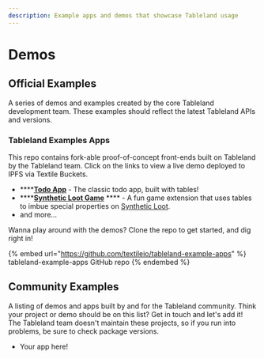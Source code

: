 ```yaml
---
description: Example apps and demos that showcase Tableland usage
---
```


# Demos

## Official Examples

A series of demos and examples created by the core Tableland development team. These examples should reflect the latest Tableland APIs and versions.

### Tableland Examples Apps

This repo contains fork-able proof-of-concept front-ends built on Tableland by the Tableland team. Click on the links to view a live demo deployed to IPFS via Textile Buckets.

* ****[**Todo App**](https://bafzbeief5apdktj25lyoobv6kcity4icgoya5etklxxixkaugcmttetafm.textile.space) - The classic todo app, built with tables!
* ****[**Synthetic Loot Game**](https://bafzbeicm4qjen5wyhzpxowmkb7m35zv75apudw4gxgd3fulioiuqaq3lzu.textile.space) **** - A fun game extension that uses tables to imbue special properties on [Synthetic Loot](https://www.lootproject.com/synthloot).
* and more...

Wanna play around with the demos? Clone the repo to get started, and dig right in!

{% embed url="https://github.com/textileio/tableland-example-apps" %}
tableland-example-apps GitHub repo
{% endembed %}

## Community Examples

A listing of demos and apps built by and for the Tableland community. Think your project or demo should be on this list? Get in touch and let's add it! The Tableland team doesn't maintain these projects, so if you run into problems, be sure to check package versions.

* Your app here!
